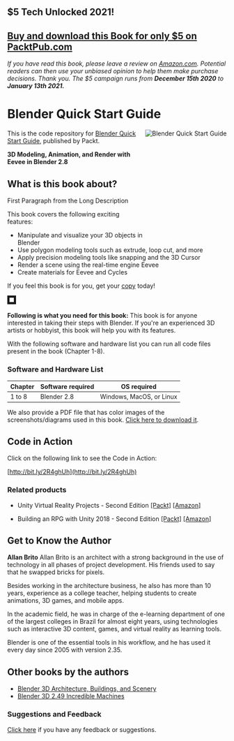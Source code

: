 ## $5 Tech Unlocked 2021!
[Buy and download this Book for only $5 on PacktPub.com](https://www.packtpub.com/product/blender-quick-start-guide/9781789619478)
-----
*If you have read this book, please leave a review on [Amazon.com](https://www.amazon.com/gp/product/1789619475).     Potential readers can then use your unbiased opinion to help them make purchase decisions. Thank you. The $5 campaign         runs from __December 15th 2020__ to __January 13th 2021.__*

# Blender Quick Start Guide
<a href="https://www.packtpub.com/game-development/blender-quick-start-guide?utm_source=github&utm_medium=repository&utm_campaign=9781789619478"><img src="https://d1ldz4te4covpm.cloudfront.net/sites/default/files/imagecache/ppv4_main_book_cover/B1194.png" alt="Blender Quick Start Guide" height="256px" align="right"></a>

This is the code repository for [Blender Quick Start Guide](https://www.packtpub.com/game-development/blender-quick-start-guide?utm_source=github&utm_medium=repository&utm_campaign=9781789619478), published by Packt.

**3D Modeling, Animation, and Render with Eevee in Blender 2.8**

## What is this book about?
First Paragraph from the Long Description

This book covers the following exciting features:
* Manipulate and visualize your 3D objects in Blender
* Use polygon modeling tools such as extrude, loop cut, and more
* Apply precision modeling tools like snapping and the 3D Cursor
* Render a scene using the real-time engine Eevee
* Create materials for Eevee and Cycles

If you feel this book is for you, get your [copy](https://www.amazon.com/dp/1789619475) today!

<a href="https://www.packtpub.com/?utm_source=github&utm_medium=banner&utm_campaign=GitHubBanner"><img src="https://raw.githubusercontent.com/PacktPublishing/GitHub/master/GitHub.png" 
alt="https://www.packtpub.com/" border="5" /></a>


**Following is what you need for this book:**
This book is for anyone interested in taking their steps with Blender. If you're an experienced 3D artists or hobbyist, this book will help you with its features.	

With the following software and hardware list you can run all code files present in the book (Chapter 1-8).

### Software and Hardware List

| Chapter  | Software required                   | OS required                        |
| -------- | ------------------------------------| -----------------------------------|
| 1 to 8   | Blender 2.8                         | Windows, MacOS, or Linux           |


We also provide a PDF file that has color images of the screenshots/diagrams used in this book. [Click here to download it](https://www.packtpub.com/sites/default/files/downloads/9781789619478_ColorImages.pdf).

## Code in Action

Click on the following link to see the Code in Action:

[http://bit.ly/2R4ghUh](http://bit.ly/2R4ghUh)

### Related products <Other books you may enjoy>
* Unity Virtual Reality Projects - Second Edition
 [[Packt]](https://www.packtpub.com/game-development/unity-virtual-reality-projects-second-edition?utm_source=github&utm_medium=repository&utm_campaign=9781788478809) [[Amazon]](https://www.amazon.com/dp/178398855X)

* Building an RPG with Unity 2018 - Second Edition
 [[Packt]](https://www.packtpub.com/game-development/building-rpg-unity-2018-second-edition?utm_source=github&utm_medium=repository&utm_campaign=9781788623469) [[Amazon]](https://www.amazon.com/dp/B07FSDFMQT)

## Get to Know the Author
**Allan Brito**
Allan Brito is an architect with a strong background in the use of technology in all phases of project development. His friends used to say that he swapped bricks for pixels.

Besides working in the architecture business, he also has more than 10 years, experience as a college teacher, helping students to create animations, 3D games, and mobile apps.

In the academic field, he was in charge of the e-learning department of one of the largest colleges in Brazil for almost eight years, using technologies such as interactive 3D content, games, and virtual reality as learning tools.

Blender is one of the essential tools in his workflow, and he has used it every day since 2005 with version 2.35.

## Other books by the authors
* [Blender 3D Architecture, Buildings, and Scenery
](https://www.packtpub.com/hardware-and-creative/blender-3d-architecture-buildings-and-scenery?utm_source=github&utm_medium=repository&utm_campaign=9781847197467)
* [Blender 3D 2.49 Incredible Machines
](https://www.packtpub.com/hardware-and-creative/blender-3d-249-incredible-machines?utm_source=github&utm_medium=repository&utm_campaign=9781847197467)

### Suggestions and Feedback
[Click here](https://docs.google.com/forms/d/e/1FAIpQLSdy7dATC6QmEL81FIUuymZ0Wy9vH1jHkvpY57OiMeKGqib_Ow/viewform) if you have any feedback or suggestions.
